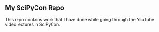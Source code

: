 ## My SciPyCon Repo

This repo contains work that I have done while going through the
YouTube video lectures in SciPyCon.
